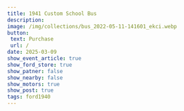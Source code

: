 ```yaml
---
title: 1941 Custom School Bus
description: 
image: /img/collections/bus_2022-05-11-141601_ekci.webp
button: 
 text: Purchase
 url: /
date: 2025-03-09
show_event_article: true
show_ford_store: true
show_patner: false
show_nearby: false
show_motors: true
show_post: true
tags: ford1940
---
```


